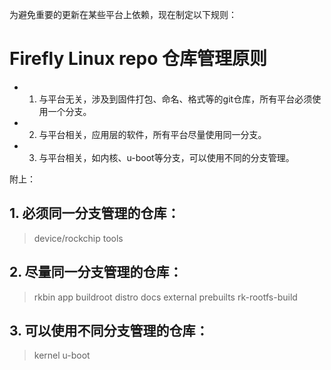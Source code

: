 为避免重要的更新在某些平台上依赖，现在制定以下规则：

# Firefly Linux repo 仓库管理原则

- 1. 与平台无关，涉及到固件打包、命名、格式等的git仓库，所有平台必须使用一个分支。
- 2. 与平台相关，应用层的软件，所有平台尽量使用同一分支。
- 3. 与平台相关，如内核、u-boot等分支，可以使用不同的分支管理。

附上：
## 1. 必须同一分支管理的仓库：

> device/rockchip
> tools

## 2. 尽量同一分支管理的仓库：

> rkbin
> app
> buildroot
> distro
> docs
> external
> prebuilts
> rk-rootfs-build

## 3. 可以使用不同分支管理的仓库：
> kernel
> u-boot
